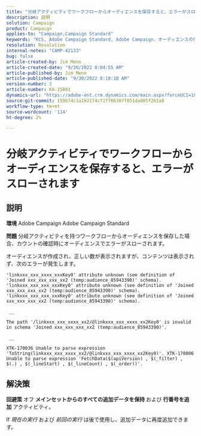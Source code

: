 ```yaml
---
title: "分岐アクティビティでワークフローからオーディエンスを保存すると、エラーがスローされました"
description: 説明
solution: Campaign
product: Campaign
applies-to: "Campaign,Campaign Standard"
keywords: "KCS, Adobe Campaign Standard, Adobe Campaign，オーディエンスの保存，ワークフロー，分岐アクティビティ，スローエラー，トラブルシューティング"
resolution: Resolution
internal-notes: "CAMP-42133"
bug: false
article-created-by: Jim Menn
article-created-date: "9/30/2022 8:04:55 AM"
article-published-by: Jim Menn
article-published-date: "9/30/2022 8:18:18 AM"
version-number: 3
article-number: KA-15801
dynamics-url: "https://adobe-ent.crm.dynamics.com/main.aspx?forceUCI=1&pagetype=entityrecord&etn=knowledgearticle&id=22d4478e-9640-ed11-9db1-0022480866ad"
source-git-commit: 159b74c1a192174cf1f766307f051da805f261a8
workflow-type: tm+mt
source-wordcount: '114'
ht-degree: 2%

---
```


# 分岐アクティビティでワークフローからオーディエンスを保存すると、エラーがスローされます

## 説明


<b>環境</b>
Adobe Campaign Adobe Campaign Standard

<b>問題</b>
分岐アクティビティを持つワークフローからオーディエンスを保存した場合、カウントの確認時にオーディエンスでエラーがスローされます。

オーディエンスが作成され、正しい数が表示されますが、コンテンツは表示されず、次のエラーが発生します。


```
'linkxxx_xxx_xxxx_xxxKey0' attribute unknown (see definition of 'Joined xxx_xxx_xxx_xx2 (temp:audience_85943390)' schema). 'linkxxx_xxx_xxx_xxxKey0' attribute unknown (see definition of 'Joined xxx_xxx_xxx_xx2 (temp:audience_85943390)' schema). 'linkxxx_xxx_xxx_xxxKey0' attribute unknown (see definition of 'Joined xxx_xxx_xxx_xx2 (temp:audience_85943390)' schema).

 __ 

The path '/linkxxx_xxx_xxxx_xx2/@linkxxx_xxx_xxxx_xx2Key0' is invalid in schema 'Joined xxx_xxx_xxx_xx2 (temp:audience_85943390)'.

 __ 

XTK-170036 Unable to parse expression 'ToString(linkxxx_xxx_xxxx_xx2/@linkxxx_xxx_xxxx_xx2Key0)'. XTK-170006 Unable to parse expression 'FetchData($(apiVersion) , $(_filter) , $(.) , $(_lineStart) , $(_lineCount) , $(_order))'.
```



## 解決策


<b>回避策</b>
オフ <b>メインセットからのすべての追加データを保持 </b>および <b>行番号を追加</b> アクティビティ。

If *現在の実行* および *前回の実行* は後で使用し、追加データに再度追加できます。
